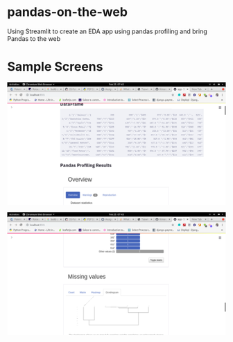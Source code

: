 # pandas-on-the-web
Using Streamlit to create an EDA app using pandas profiling and bring Pandas to the web

# Sample Screens
![img_1](screens/screen1.png)

![img_1](screens/screen2.png)
